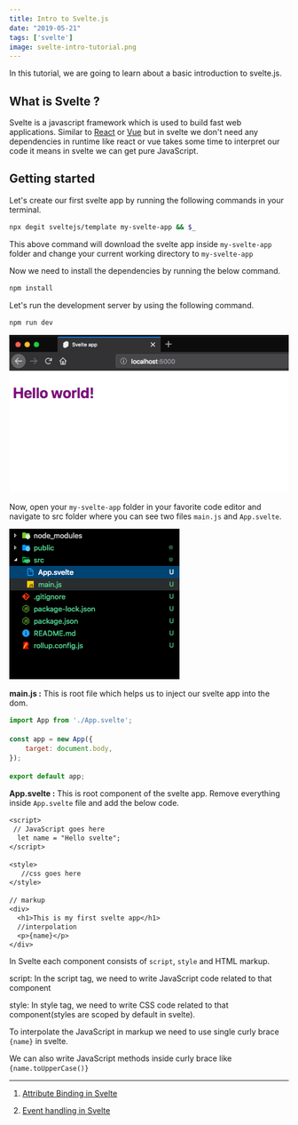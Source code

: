 ```yaml
---
title: Intro to Svelte.js
date: "2019-05-21"
tags: ['svelte']
image: svelte-intro-tutorial.png
---
```


In this tutorial, we are going to learn about a basic introduction to svelte.js.


## What is Svelte ?

Svelte is a javascript framework which is used to build fast web applications. Similar to
[React](/react/tutorial/) or [Vue](/vuejs-intro-tutorial/) but in svelte we don't need any dependencies in runtime like react or vue takes some time to interpret our code it means in svelte we can get pure JavaScript.


## Getting started

Let's create our first svelte app by running the following commands in your terminal.

```bash
npx degit sveltejs/template my-svelte-app && $_
```
This above command will download the svelte app inside `my-svelte-app` folder and change your current working directory to `my-svelte-app`

Now we need to install the dependencies by running the below command.

```bash
npm install
```
Let's run the development server by using the following command.

```bash
npm run dev
```

![svelte hello world app](svelte-hello-world.png)

Now, open your `my-svelte-app` folder in your favorite code editor and navigate to src folder where you can see two files  `main.js` and `App.svelte`.

![svelte-folder-structure](svelte-folder-structure.png)


**main.js :** This is root file which helps us to inject our svelte app into the dom.

```js{4}:title=main.js
import App from './App.svelte';

const app = new App({
    target: document.body,
});

export default app;
```


**App.svelte :** This is root component of the svelte app.
Remove everything inside `App.svelte` file and add the below code.

```js{3,13}:title=App.svelte
<script>
 // JavaScript goes here
  let name = "Hello svelte";
</script>

<style>
   //css goes here
</style>

// markup
<div>
  <h1>This is my first svelte app</h1>
  //interpolation
  <p>{name}</p>
</div>
```

In Svelte each component consists of `script`, `style` and HTML markup.

script: In the script tag, we need to write JavaScript code related to that component

style: In style tag, we need to write CSS code related to that component(styles are scoped by default in svelte).

To interpolate the JavaScript in markup we need to use single curly brace `{name}` in svelte.

We can also write JavaScript methods inside curly brace like `{name.toUpperCase()}`

---

1. [Attribute Binding in Svelte](/attribute-binding-vuejs/)

2. [Event handling in Svelte](/svelte-event-handling/)